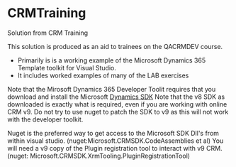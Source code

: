 # CRMTraining
Solution from CRM Training

This solution is produced as an aid to trainees on the QACRMDEV course.

- Primarily is is a working example of the Microsoft Dynamics 365 Template toolkit for Visual Studio.
- It includes worked examples of many of the LAB exercises

Note that the Mirosoft Dynamics 365 Developer Toolit requires that you download and install the Microsoft [Dynamics SDK](https://www.microsoft.com/en-us/download/details.aspx?id=50032)
Note that the v8 SDK as downloaded is exactly what is required, even if you are working with online CRM v9.
Do not try to use nuget to patch the SDK to v9 as this will not work with the developer toolkit.

Nuget is the preferred way to get access to the Microsoft SDK Dll's from within visual studio. (nuget:Microsoft.CRMSDK.CodeAssemblies et al)
You will need a v9 copy of the Plugin registration tool to interact with v9 CRM. (nuget: Microsoft.CRMSDK.XrmTooling.PluginRegistrationTool)

